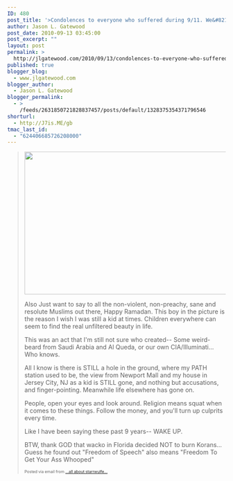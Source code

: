 ```yaml
---
ID: 480
post_title: '>Condolences to everyone who suffered during 9/11. We&#8217;ll never forget.'
author: Jason L. Gatewood
post_date: 2010-09-13 03:45:00
post_excerpt: ""
layout: post
permalink: >
  http://jlgatewood.com/2010/09/13/condolences-to-everyone-who-suffered-during-911-well-never-forget/
published: true
blogger_blog:
  - www.jlgatewood.com
blogger_author:
  - Jason L. Gatewood
blogger_permalink:
  - >
    /feeds/2631850721828837457/posts/default/1328375354371796546
shorturl:
  - http://J7is.ME/gb
tmac_last_id:
  - "624406685726208000"
---
```

><div><a href="http://posterous.com/getfile/files.posterous.com/starrwulfe/CbdvzdDaGovyputjdtBBnhFHyitDBhqxvJvpAfbEbtbmAvwttniotfrIyAyC/media_httpimgurcomP38_DCzhh.jpg.scaled1000.jpg"><img src="http://posterous.com/getfile/files.posterous.com/starrwulfe/CbdvzdDaGovyputjdtBBnhFHyitDBhqxvJvpAfbEbtbmAvwttniotfrIyAyC/media_httpimgurcomP38_DCzhh.jpg.scaled500.jpg" width="500" height="330" /></a> <p>Also Just want to say to all the non-violent, non-preachy, sane and resolute Muslims out there, Happy Ramadan.   This boy in the picture is the reason I wish I was still a kid at times.  Children everywhere can seem to find the real unfiltered beauty in life.  </p><p>This was an act that I'm still not sure who created-- Some weird-beard from Saudi Arabia and Al Queda, or our own CIA/Illuminati...  Who knows.  </p><p>All I know is there is STILL a hole in the ground, where my PATH station used to be, the view from Newport Mall and my house in Jersey City, NJ as a kid is STILL gone, and nothing but accusations, and finger-pointing.  Meanwhile life elsewhere has gone on. </p><p>People, open your eyes and look around.  Religion means squat when it comes to these things.  Follow the money, and you'll turn up culprits every time.  </p><p>Like I have been saying these past 9 years-- WAKE UP.  </p><p>BTW, thank GOD that wacko in Florida decided NOT to burn Korans...  Guess he found out "Freedom of Speech" also means "Freedom To Get Your Ass Whooped"</p><p style="font-size: 9px;">  Posted via email from <a href="http://starrwulfe.info/condolences-to-everyone-who-suffered-during-9">...all about starrwulfe...</a>  </p></div>